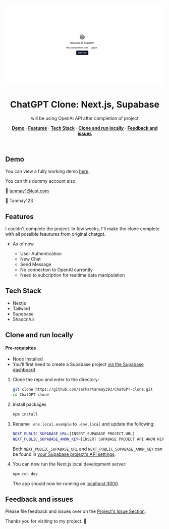 <img alt="Next.js and Supabase Starter Kit - the fastest way to build apps with Next.js and Supabase" src="home.png">
<h1 align="center">ChatGPT Clone: Next.js, Supabase</h1>

<p align="center">
 will be using OpenAI API after completion of project
</p>

<p align="center">
  <a href="#demo"><strong>Demo</strong></a> ·
  <a href="#features"><strong>Features</strong></a> ·
  <a href="#tech-stack"><strong>Tech Stack</strong></a> ·
  <a href="#clone-and-run-locally"><strong>Clone and run locally</strong></a> ·
  <a href="#feedback-and-issues"><strong>Feedback and issues</strong></a>
</p>

<br/>

## Demo

You can view a fully working demo [here](https://chatgpt1-clone.vercel.app).

You can this dummy account also:

📧 tanmay1@test.com

🔐 Tanmay123

## Features

I couldn't complete the project. In few weeks, I'll make the clone complete with all possible feautures from original chatgpt.

- As of now

  - User Authentication
  - New Chat
  - Send Message
  - No connection to OpenAI currently
  - Need to subcription for realtime data manipulation

## Tech Stack

- Nextjs
- Tailwind
- Supabase
- Shadcn/ui

## Clone and run locally

#### Pre-requisites

- Node Installed
- You'll first need to create a Supabase project [via the Supabase dashboard](https://database.new)

1. Clone the repo and enter to the directory:

   ```bash
   git clone https://github.com/sarkartanmay393/ChatGPT-clone.git
   cd ChatGPT-clone
   ```

2. Install packages

   ```bash
   npm install
   ```

3. Rename `.env.local.example` to `.env.local` and update the following:

   ```bash
   NEXT_PUBLIC_SUPABASE_URL=[INSERT SUPABASE PROJECT URL]
   NEXT_PUBLIC_SUPABASE_ANON_KEY=[INSERT SUPABASE PROJECT API ANON KEY]
   ```

   Both `NEXT_PUBLIC_SUPABASE_URL` and `NEXT_PUBLIC_SUPABASE_ANON_KEY` can be found in [your Supabase project's API settings](https://app.supabase.com/project/_/settings/api).

4. You can now run the Next.js local development server:

   ```bash
   npm run dev
   ```

   The app should now be running on [localhost:3000](http://localhost:3000/).

## Feedback and issues

Please file feedback and issues over on the [Project's Issue Section](https://github.com/sarkartanmay393/ChatGPT-clone/issues/new).

Thanks you for visiting to my project. 🧡
